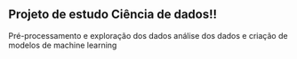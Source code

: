 ## Projeto de estudo Ciência de dados!!

Pré-processamento e exploração dos dados 
análise dos dados
e criação de modelos de machine learning


